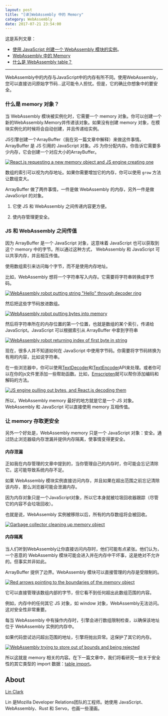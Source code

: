 ```yaml
---
layout: post
title: "[译]WebAssembly 中的 Memory"
category: WebAssembly
date: 2017-07-21 23:54:00
---
```



这是系列文章：

* [使用 JavaScript 创建一个 WebAssembly 模块的实例](https://fanmingfei.com/posts/WebAssembly_Instance.html)。
* [WebAssembly 中的 Memory](https://fanmingfei.com/posts/WebAssembly_Memory.html)
* [什么是 WebAssembly table？](https://fanmingfei.com/posts/WebAssembly_Table.html)

***

WebAssembly中的内存与JavaScript中的内存有所不同。使用WebAssembly，您可以直接访问原始字节码...这可能令人担忧。但是，它的确比你想象中的要安全。

### 什么是 memory 对象？

当 WebAssembly 模块被实例化时，它需要一个 memory 对象。你可以创建一个新的WebAssembly.Memory并传递该对象。如果没有创建 memory 对象，在模块实例化的时候将会自动创建，并且传递给实例。

JS引擎创建一个ArrayBuffer（我在另一篇文章中解释）来做这件事情。ArrayBuffer 是 JS 引用的 JavaScript 对象。JS 为你分配内存。你告诉它需要多少内存，它会创建一个对应大小的ArrayBuffer。

[![React.js requesting a new memory object and JS engine creating one](http://p0.qhimg.com/t01ec0c97c63f7d3af5.png)](https://2r4s9p1yi1fa2jd7j43zph8r-wpengine.netdna-ssl.com/files/2017/07/02-01.png)

数组的索引可以视为内存地址。如果你需要增加它的内存，你可以使用 `grow` 方法让数组变大。

ArrayBuffer 做了两件事情，一件是做 WebAssembly 的内存，另外一件是做 JavaScript 的对象。

1.  它使 JS 和 WebAssembly 之间传递内容更方便。

2.  使内存管理更安全。

### JS 和 WebAssembly 之间传值

因为 ArrayBuffer 是一个 JavaScript 对象，这意味着 JavaScript 也可以获取到这个 memory 中的字节。所以通过这种方式， WebAssembly 和 JavaScript 可以共享内存，并且相互传值。

使用数组索引来访问每个字节，而不是使用内存地址。

比如，WebAssembly 想将一个字符串写入内存。它需要将字符串转换成字节码。

[![WebAssembly robot putting string "Hello" through decoder ring](http://p0.qhimg.com/t01a59cccabeb12770e.png)](https://2r4s9p1yi1fa2jd7j43zph8r-wpengine.netdna-ssl.com/files/2017/07/02-02.png)

然后把这些字节码放进数组。

[![WebAssembly robot putting bytes into memory](http://p0.qhimg.com/t016f618191c2712a45.png)](https://2r4s9p1yi1fa2jd7j43zph8r-wpengine.netdna-ssl.com/files/2017/07/02-03.png)

然后将字符串所在的内存位置的第一个位置，也就是数组的某个索引，传递给 JavaScript。JavaScript 可以根据索引从 ArrayBuffer 中拿到字符串

[![WebAssembly robot returning index of first byte in string](http://p0.qhimg.com/t018163cb0ae6c93d11.png)](https://2r4s9p1yi1fa2jd7j43zph8r-wpengine.netdna-ssl.com/files/2017/07/02-04.png)

现在，很多人并不知道如何在 JavaScript 中使用字节码。你需要将字节码转换为有用的内容，比如说字符串。

在一些浏览器中，你可以使用[TextDecoder](https://developer.mozilla.org/en-US/docs/Web/API/TextDecoder)和[TextEncoder](https://developer.mozilla.org/en-US/docs/Web/API/TextEncoder)API来处理。或者你可以在你的js文件里添加一些帮助函数。比如，[Emscripten](https://github.com/kripken/emscripten)就可以帮你添加编码和解码的方法。

[![JS engine pulling out bytes, and React.js decoding them](http://p0.qhimg.com/t01890a8ce1a7a7127f.png)](https://2r4s9p1yi1fa2jd7j43zph8r-wpengine.netdna-ssl.com/files/2017/07/02-05.png)

所以，WebAssembly memory 最好的地方就是它是一个 JS 对象。WebAssembly 和 JavaScript 可以直接使用 memory 互相传值。

### 让 memory 存取更安全

另外一个好处是，WebAssembly memory 只是一个 JavaScript 对象：安全。通过防止浏览器级内存泄漏并提供内存隔离，使事情变得更安全。

#### 内存泄漏

正如我在内存管理的文章中提到的，当你管理自己的内存时，你可能会忘记清除它。这可能导致系统内存不足。

如果 WebAssembly 模块实例直接访问内存，并且如果在超出范围之前忘记清除该内存，那么浏览器可能会泄漏内存。

因为内存对象只是一个JavaScript对象，所以它本身就被垃圾回收器跟踪（尽管它的内容不会垃圾回收）。

也就是说，WebAssembly 实例被移除以后，所有的内存数组将会被回收。

[![Garbage collector cleaning up memory object](http://p0.qhimg.com/t01c7849172f8b31f45.png)](https://2r4s9p1yi1fa2jd7j43zph8r-wpengine.netdna-ssl.com/files/2017/07/02-06.png)

#### 内存隔离

当人们听到WebAssembly让你直接访问内存时，他们可能有点紧张。他们认为，一个恶意的 WebAssembly 模块可能会进入并在内存中干坏事，这是绝对不允许的。但事实并非如此。

ArrayBuffer 提供了边界。WebAssembly 模块可以直接管理的内存是受限制的。

[![Red arrows pointing to the boundaries of the memory object](http://p0.qhimg.com/t0184c5417b37507df6.png)](https://2r4s9p1yi1fa2jd7j43zph8r-wpengine.netdna-ssl.com/files/2017/07/02-07.png)

它可以直接管理该数组内部的字节，但它看不到任何超出此数组范围的内容。

例如，内存中的任何其它 JS 对象，如 window 对象，WebAssembly无法访问。这对安全性非常重要。

每当 WebAssembly 中有操作内存时，引擎会进行数组限制检查，以确保该地址位于 WebAssembly 实例的内存中。

如果代码尝试访问超出范围的地址，引擎将抛出异常。这保护了其它的内存。

[![WebAssembly trying to store out of bounds and being rejected](http://p0.qhimg.com/t01697df6c15636743d.png)](https://2r4s9p1yi1fa2jd7j43zph8r-wpengine.netdna-ssl.com/files/2017/07/02-08.png)

所以这就是 memory 相关的内容。在下一篇文章中，我们将看研究一些关于安全性的其它类型的 import 数据：[table import](https://hacks.mozilla.org/2017/07/webassembly-table-imports-what-are-they/)。

## About

[Lin Clark](http://code-cartoons.com)

Lin 是Mozilla Developer Relations团队的工程师。她使用 JavaScript、WebAssembly、Rust 和 Servo，也画一些漫画。